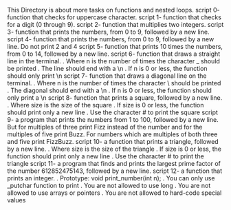 This Directory is about more tasks on functions and nested loops.
script 0- function that checks for uppercase character.
script 1- function that checks for a digit (0 through 9).
script 2- function that multiplies two integers.
script 3- function that prints the numbers, from 0 to 9, followed by a new line.
script 4- function that prints the numbers, from 0 to 9, followed by a new line. Do not print 2 and 4
script 5- function that prints 10 times the numbers, from 0 to 14, followed by a new line.
script 6- function that draws a straight line in the terminal.
            . Where n is the number of times the character _ should be printed
            . The line should end with a \n
            . If n is 0 or less, the function should only print \n
script 7- function that draws a diagonal line on the terminal.
            . Where n is the number of times the character \ should be printed
            . The diagonal should end with a \n
            . If n is 0 or less, the function should only print a \n
script 8- function that prints a square, followed by a new line.
            . Where size is the size of the square
            . If size is 0 or less, the function should print only a new line
            . Use the character # to print the square
 script 9- a program that prints the numbers from 1 to 100, followed by a new line. But for multiples of three print Fizz                instead of the number and for the multiples of five print Buzz. For numbers which are multiples of both three and            five print FizzBuzz.
 script 10- a function that prints a triangle, followed by a new line.
            . Where size is the size of the triangle
            . If size is 0 or less, the function should print only a new line
            . Use the character # to print the triangle
 script 11-  a program that finds and prints the largest prime factor of the number 612852475143, followed by a new line.
 script 12-   a function that prints an integer.
              . Prototype: void print_number(int n);
              . You can only use _putchar function to print
              . You are not allowed to use long
              . You are not allowed to use arrays or pointers
              . You are not allowed to hard-code special values
